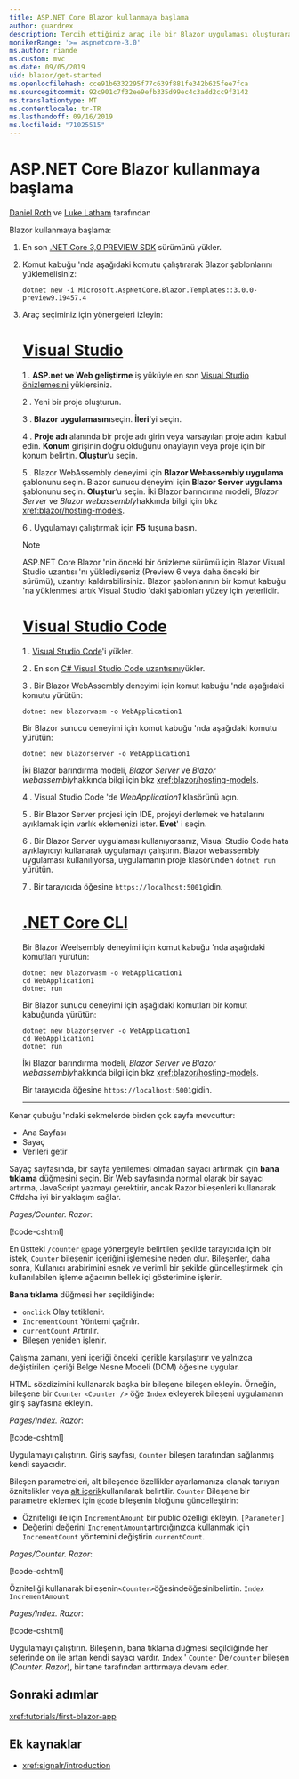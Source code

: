 ```yaml
---
title: ASP.NET Core Blazor kullanmaya başlama
author: guardrex
description: Tercih ettiğiniz araç ile bir Blazor uygulaması oluşturarak Blazor kullanmaya başlayın.
monikerRange: '>= aspnetcore-3.0'
ms.author: riande
ms.custom: mvc
ms.date: 09/05/2019
uid: blazor/get-started
ms.openlocfilehash: cce91b6332295f77c639f881fe342b625fee7fca
ms.sourcegitcommit: 92c901c7f32ee9efb335d99ec4c3add2cc9f3142
ms.translationtype: MT
ms.contentlocale: tr-TR
ms.lasthandoff: 09/16/2019
ms.locfileid: "71025515"
---
```

# <a name="get-started-with-aspnet-core-blazor"></a>ASP.NET Core Blazor kullanmaya başlama

[Daniel Roth](https://github.com/danroth27) ve [Luke Latham](https://github.com/guardrex) tarafından

Blazor kullanmaya başlama:

1. En son [.NET Core 3,0 PREVIEW SDK](https://dotnet.microsoft.com/download/dotnet-core/3.0) sürümünü yükler.

1. Komut kabuğu 'nda aşağıdaki komutu çalıştırarak Blazor şablonlarını yüklemelisiniz:

   ```console
   dotnet new -i Microsoft.AspNetCore.Blazor.Templates::3.0.0-preview9.19457.4
   ```

1. Araç seçiminiz için yönergeleri izleyin:

   # <a name="visual-studiotabvisual-studio"></a>[Visual Studio](#tab/visual-studio)

   1 \. **ASP.net ve Web geliştirme** iş yüküyle en son [Visual Studio önizlemesini](https://visualstudio.com/vs/preview) yüklersiniz.

   2 \. Yeni bir proje oluşturun.

   3 \. **Blazor uygulamasını**seçin. **İleri**’yi seçin.

   4 \. **Proje adı** alanında bir proje adı girin veya varsayılan proje adını kabul edin. **Konum** girişinin doğru olduğunu onaylayın veya proje için bir konum belirtin. **Oluştur**’u seçin.

   5 \. Blazor WebAssembly deneyimi için **Blazor Webassembly uygulama** şablonunu seçin. Blazor sunucu deneyimi için **Blazor Server uygulama** şablonunu seçin. **Oluştur**’u seçin. İki Blazor barındırma modeli, *Blazor Server* ve *Blazor webassembly*hakkında bilgi için bkz <xref:blazor/hosting-models>.

   6 \. Uygulamayı çalıştırmak için **F5** tuşuna basın.

   > [!NOTE]
   > ASP.NET Core Blazor 'nin önceki bir önizleme sürümü için Blazor Visual Studio uzantısı 'nı yüklediyseniz (Preview 6 veya daha önceki bir sürümü), uzantıyı kaldırabilirsiniz. Blazor şablonlarının bir komut kabuğu 'na yüklenmesi artık Visual Studio 'daki şablonları yüzey için yeterlidir.

   # <a name="visual-studio-codetabvisual-studio-code"></a>[Visual Studio Code](#tab/visual-studio-code)

   1 \. [Visual Studio Code](https://code.visualstudio.com/)'i yükler.

   2 \. En son [ C# Visual Studio Code uzantısını](https://marketplace.visualstudio.com/items?itemName=ms-vscode.csharp)yükler.

   3 \. Bir Blazor WebAssembly deneyimi için komut kabuğu 'nda aşağıdaki komutu yürütün:

      ```console
      dotnet new blazorwasm -o WebApplication1
      ```

      Bir Blazor sunucu deneyimi için komut kabuğu 'nda aşağıdaki komutu yürütün:

      ```console
      dotnet new blazorserver -o WebApplication1
      ```

      İki Blazor barındırma modeli, *Blazor Server* ve *Blazor webassembly*hakkında bilgi için bkz <xref:blazor/hosting-models>.

   4 \. Visual Studio Code 'de *WebApplication1* klasörünü açın.

   5 \. Bir Blazor Server projesi için IDE, projeyi derlemek ve hatalarını ayıklamak için varlık eklemenizi ister. **Evet**' i seçin.

   6 \. Bir Blazor Server uygulaması kullanıyorsanız, Visual Studio Code hata ayıklayıcıyı kullanarak uygulamayı çalıştırın. Blazor webassembly uygulaması kullanılıyorsa, uygulamanın proje klasöründen `dotnet run` yürütün.

   7 \. Bir tarayıcıda öğesine `https://localhost:5001`gidin.

   <!--

   # [Visual Studio for Mac](#tab/visual-studio-mac)

   1\. Install [Visual Studio for Mac](https://visualstudio.microsoft.com/vs/mac/). Switch the [Update channel to Preview](/visualstudio/mac/install-preview).

   2\. Select **File** > **New Solution** or **New Project**.

   3\. In the sidebar, select **.NET Core** > **App**.

   4\. For a Blazor Server experience, select the **Blazor Server App** template. For a Blazor WebAssembly experience, select the **Blazor WebAssembly App** template. Select **Next**. For information on the two Blazor hosting models, *Blazor Server* and *Blazor WebAssembly*, see <xref:blazor/hosting-models>.

   5\. The **Target Framework** defaults to **.NET Core 3.0**. Select **Next**.

   6\. In the **Project Name** field, enter `WebApplication1`. Select **Create**.

   7\. Select **Run** > **Run Without Debugging** to run the app *without the debugger*. Running with the debugger isn't supported at this time.

   -->

   # <a name="net-core-clitabnetcore-cli"></a>[.NET Core CLI](#tab/netcore-cli/)

   Bir Blazor Weelsembly deneyimi için komut kabuğu 'nda aşağıdaki komutları yürütün:

   ```console
   dotnet new blazorwasm -o WebApplication1
   cd WebApplication1
   dotnet run
   ```

   Bir Blazor sunucu deneyimi için aşağıdaki komutları bir komut kabuğunda yürütün:

   ```console
   dotnet new blazorserver -o WebApplication1
   cd WebApplication1
   dotnet run
   ```

   İki Blazor barındırma modeli, *Blazor Server* ve *Blazor webassembly*hakkında bilgi için bkz <xref:blazor/hosting-models>.

   Bir tarayıcıda öğesine `https://localhost:5001`gidin.

   ---

Kenar çubuğu 'ndaki sekmelerde birden çok sayfa mevcuttur:

* Ana Sayfası
* Sayaç
* Verileri getir

Sayaç sayfasında, bir sayfa yenilemesi olmadan sayacı artırmak için **bana tıklama** düğmesini seçin. Bir Web sayfasında normal olarak bir sayacı artırma, JavaScript yazmayı gerektirir, ancak Razor bileşenleri kullanarak C#daha iyi bir yaklaşım sağlar.

*Pages/Counter. Razor*:

[!code-cshtml[](get-started/samples_snapshot/3.x/Counter1.razor?highlight=7,12-15)]

En üstteki `/counter` `@page` yönergeyle belirtilen şekilde tarayıcıda için bir istek, `Counter` bileşenin içeriğini işlemesine neden olur. Bileşenler, daha sonra, Kullanıcı arabirimini esnek ve verimli bir şekilde güncelleştirmek için kullanılabilen işleme ağacının bellek içi gösterimine işlenir.

**Bana tıklama** düğmesi her seçildiğinde:

* `onclick` Olay tetiklenir.
* `IncrementCount` Yöntemi çağrılır.
* `currentCount` Artırılır.
* Bileşen yeniden işlenir.

Çalışma zamanı, yeni içeriği önceki içerikle karşılaştırır ve yalnızca değiştirilen içeriği Belge Nesne Modeli (DOM) öğesine uygular.

HTML sözdizimini kullanarak başka bir bileşene bileşen ekleyin. Örneğin, bileşene bir `Counter` `<Counter />` öğe `Index` ekleyerek bileşeni uygulamanın giriş sayfasına ekleyin.

*Pages/Index. Razor*:

[!code-cshtml[](get-started/samples_snapshot/3.x/Index1.razor?highlight=7)]

Uygulamayı çalıştırın. Giriş sayfası, `Counter` bileşen tarafından sağlanmış kendi sayacıdır.

Bileşen parametreleri, alt bileşende özellikler ayarlamanıza olanak tanıyan öznitelikler veya [alt içerik](xref:blazor/components#child-content)kullanılarak belirtilir. `Counter` Bileşene bir parametre eklemek için `@code` bileşenin bloğunu güncelleştirin:

* Özniteliği ile için `IncrementAmount` bir public özelliği ekleyin. `[Parameter]`
* Değerini değerini `IncrementAmount`artırdığınızda kullanmak için `IncrementCount` yöntemini değiştirin `currentCount`.

*Pages/Counter. Razor*:

[!code-cshtml[](get-started/samples_snapshot/3.x/Counter2.razor?highlight=12-13,17)]

Özniteliği kullanarak bileşenin`<Counter>`öğesindeöğesinibelirtin. `Index` `IncrementAmount`

*Pages/Index. Razor*:

[!code-cshtml[](get-started/samples_snapshot/3.x/Index2.razor?highlight=7)]

Uygulamayı çalıştırın. Bileşenin, bana tıklama düğmesi seçildiğinde her seferinde on ile artan kendi sayacı vardır. `Index` ' `Counter` De`/counter` bileşen (*Counter. Razor*), bir tane tarafından arttırmaya devam eder.

## <a name="next-steps"></a>Sonraki adımlar

<xref:tutorials/first-blazor-app>

## <a name="additional-resources"></a>Ek kaynaklar

* <xref:signalr/introduction>
